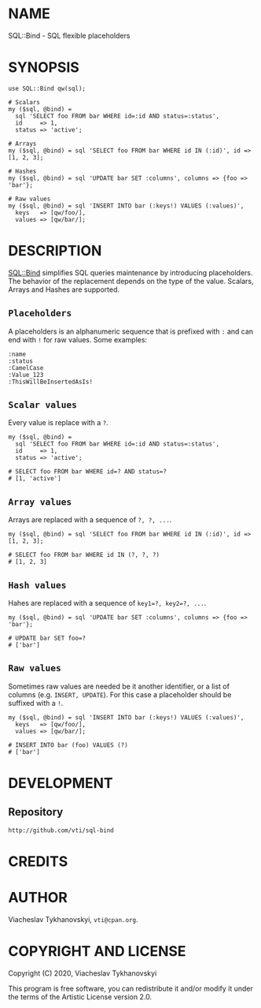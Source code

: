 # NAME

SQL::Bind - SQL flexible placeholders

# SYNOPSIS

    use SQL::Bind qw(sql);

    # Scalars
    my ($sql, @bind) =
      sql 'SELECT foo FROM bar WHERE id=:id AND status=:status',
      id     => 1,
      status => 'active';

    # Arrays
    my ($sql, @bind) = sql 'SELECT foo FROM bar WHERE id IN (:id)', id => [1, 2, 3];

    # Hashes
    my ($sql, @bind) = sql 'UPDATE bar SET :columns', columns => {foo => 'bar'};

    # Raw values
    my ($sql, @bind) = sql 'INSERT INTO bar (:keys!) VALUES (:values)',
      keys   => [qw/foo/],
      values => [qw/bar/];

# DESCRIPTION

[SQL::Bind](https://metacpan.org/pod/SQL::Bind) simplifies SQL queries maintenance by introducing placeholders. The behavior of the replacement depends on
the type of the value. Scalars, Arrays and Hashes are supported.

## `Placeholders`

A placeholders is an alphanumeric sequence that is prefixed with `:` and can end with `!` for raw values. Some examples:

    :name
    :status
    :CamelCase
    :Value_123
    :ThisWillBeInsertedAsIs!

## `Scalar values`

Every value is replace with a `?`.

    my ($sql, @bind) =
      sql 'SELECT foo FROM bar WHERE id=:id AND status=:status',
      id     => 1,
      status => 'active';

    # SELECT foo FROM bar WHERE id=? AND status=?
    # [1, 'active']

## `Array values`

Arrays are replaced with a sequence of `?, ?, ...`.

    my ($sql, @bind) = sql 'SELECT foo FROM bar WHERE id IN (:id)', id => [1, 2, 3];

    # SELECT foo FROM bar WHERE id IN (?, ?, ?)
    # [1, 2, 3]

## `Hash values`

Hahes are replaced with a sequence of `key1=?, key2=?, ...`.

    my ($sql, @bind) = sql 'UPDATE bar SET :columns', columns => {foo => 'bar'};

    # UPDATE bar SET foo=?
    # ['bar']

## `Raw values`

Sometimes raw values are needed be it another identifier, or a list of columns (e.g. `INSERT, UPDATE`). For this case
a placeholder should be suffixed with a `!`.

    my ($sql, @bind) = sql 'INSERT INTO bar (:keys!) VALUES (:values)',
      keys   => [qw/foo/],
      values => [qw/bar/];

    # INSERT INTO bar (foo) VALUES (?)
    # ['bar']

# DEVELOPMENT

## Repository

    http://github.com/vti/sql-bind

# CREDITS

# AUTHOR

Viacheslav Tykhanovskyi, `vti@cpan.org`.

# COPYRIGHT AND LICENSE

Copyright (C) 2020, Viacheslav Tykhanovskyi

This program is free software, you can redistribute it and/or modify it under
the terms of the Artistic License version 2.0.
